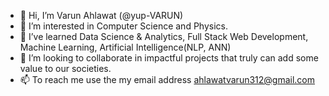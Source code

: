 - 👋 Hi, I’m Varun Ahlawat (@yup-VARUN)
- 👀 I’m interested in Computer Science and Physics.
- 🌱 I’ve learned Data Science & Analytics, Full Stack Web Development, Machine Learning, Artificial Intelligence(NLP, ANN)
- 💞️ I’m looking to collaborate in impactful projects that truly can add some value to our societies.
- 📫 To reach me use the my email address ahlawatvarun312@gmail.com

<!---
yup-VARUN/yup-VARUN is a ✨ special ✨ repository because its `README.md` (this file) appears on your GitHub profile.
You can click the Preview link to take a look at your changes.
--->
